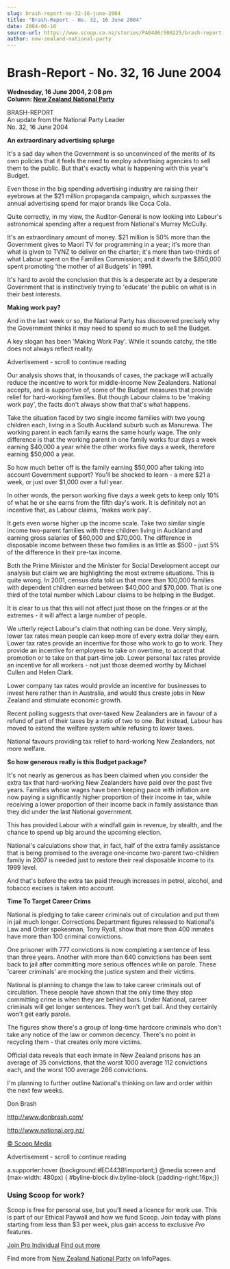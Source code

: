 ```yaml
---
slug: brash-report-no-32-16-june-2004
title: "Brash-Report - No. 32, 16 June 2004"
date: 2004-06-16
source-url: https://www.scoop.co.nz/stories/PA0406/S00225/brash-report-no-32-16-june-2004.htm
author: new-zealand-national-party
---
```

Brash-Report - No. 32, 16 June 2004
===================================

**Wednesday, 16 June 2004, 2:08 pm**  
**Column: [New Zealand National Party](https://info.scoop.co.nz/New_Zealand_National_Party)**

BRASH-REPORT  
An update from the National Party Leader  
No. 32, 16 June 2004

**An extraordinary advertising splurge**

It's a sad day when the Government is so unconvinced of the merits of its own policies that it feels the need to employ advertising agencies to sell them to the public. But that's exactly what is happening with this year's Budget.

Even those in the big spending advertising industry are raising their eyebrows at the $21 million propaganda campaign, which surpasses the annual advertising spend for major brands like Coca Cola.

Quite correctly, in my view, the Auditor-General is now looking into Labour's astronomical spending after a request from National's Murray McCully.

It's an extraordinary amount of money. $21 million is 50% more than the Government gives to Maori TV for programming in a year; it's more than what is given to TVNZ to deliver on the charter; it's more than two-thirds of what Labour spent on the Families Commission; and it dwarfs the $850,000 spent promoting 'the mother of all Budgets' in 1991.

It's hard to avoid the conclusion that this is a desperate act by a desperate Government that is instinctively trying to 'educate' the public on what is in their best interests.

**Making work pay?**

And in the last week or so, the National Party has discovered precisely why the Government thinks it may need to spend so much to sell the Budget.

A key slogan has been 'Making Work Pay'. While it sounds catchy, the title does not always reflect reality.

Advertisement - scroll to continue reading





Our analysis shows that, in thousands of cases, the package will actually reduce the incentive to work for middle-income New Zealanders. National accepts, and is supportive of, some of the Budget measures that provide relief for hard-working families. But though Labour claims to be 'making work pay', the facts don't always show that that's what happens.

Take the situation faced by two single income families with two young children each, living in a South Auckland suburb such as Manurewa. The working parent in each family earns the same hourly wage. The only difference is that the working parent in one family works four days a week earning $40,000 a year while the other works five days a week, therefore earning $50,000 a year.

So how much better off is the family earning $50,000 after taking into account Government support? You'll be shocked to learn - a mere $21 a week, or just over $1,000 over a full year.

In other words, the person working five days a week gets to keep only 10% of what he or she earns from the fifth day's work. It is definitely not an incentive that, as Labour claims, 'makes work pay'.

It gets even worse higher up the income scale. Take two similar single income two-parent families with three children living in Auckland and earning gross salaries of $60,000 and $70,000. The difference in disposable income between these two families is as little as $500 - just 5% of the difference in their pre-tax income.

Both the Prime Minister and the Minister for Social Development accept our analysis but claim we are highlighting the most extreme situations. This is quite wrong. In 2001, census data told us that more than 100,000 families with dependent children earned between $40,000 and $70,000. That is one third of the total number which Labour claims to be helping in the Budget.

It is clear to us that this will not affect just those on the fringes or at the extremes - it will affect a large number of people.

We utterly reject Labour's claim that nothing can be done. Very simply, lower tax rates mean people can keep more of every extra dollar they earn. Lower tax rates provide an incentive for those who work to go to work. They provide an incentive for employees to take on overtime, to accept that promotion or to take on that part-time job. Lower personal tax rates provide an incentive for all workers - not just those deemed worthy by Michael Cullen and Helen Clark.

Lower company tax rates would provide an incentive for businesses to invest here rather than in Australia, and would thus create jobs in New Zealand and stimulate economic growth.

Recent polling suggests that over-taxed New Zealanders are in favour of a refund of part of their taxes by a ratio of two to one. But instead, Labour has moved to extend the welfare system while refusing to lower taxes.

National favours providing tax relief to hard-working New Zealanders, not more welfare.

**So how generous really is this Budget package?**

It's not nearly as generous as has been claimed when you consider the extra tax that hard-working New Zealanders have paid over the past five years. Families whose wages have been keeping pace with inflation are now paying a significantly higher proportion of their income in tax, while receiving a lower proportion of their income back in family assistance than they did under the last National government.

This has provided Labour with a windfall gain in revenue, by stealth, and the chance to spend up big around the upcoming election.

National's calculations show that, in fact, half of the extra family assistance that is being promised to the average one-income two-parent two-children family in 2007 is needed just to restore their real disposable income to its 1999 level.

And that's before the extra tax paid through increases in petrol, alcohol, and tobacco excises is taken into account.

**Time To Target Career Crims**

National is pledging to take career criminals out of circulation and put them in jail much longer. Corrections Department figures released to National's Law and Order spokesman, Tony Ryall, show that more than 400 inmates have more than 100 criminal convictions.

One prisoner with 777 convictions is now completing a sentence of less than three years. Another with more than 640 convictions has been sent back to jail after committing more serious offences while on parole. These 'career criminals' are mocking the justice system and their victims.

National is planning to change the law to take career criminals out of circulation. These people have shown that the only time they stop committing crime is when they are behind bars. Under National, career criminals will get longer sentences. They won't get bail. And they certainly won't get early parole.

The figures show there's a group of long-time hardcore criminals who don't take any notice of the law or common decency. There's no point in recycling them - that creates only more victims.

Official data reveals that each inmate in New Zealand prisons has an average of 35 convictions, that the worst 1000 average 112 convictions each, and the worst 100 average 266 convictions.

I'm planning to further outline National's thinking on law and order within the next few weeks.

Don Brash

[](http://www.donbrash.com)http://www.donbrash.com/

[](http://www.national.org.nz)http://www.national.org.nz/

[© Scoop Media](http://www.scoop.co.nz/about/terms.html)  

Advertisement - scroll to continue reading



a.supporter:hover {background:#EC4438!important;} @media screen and (max-width: 480px) { #byline-block div.byline-block {padding-right:16px;}}

### Using Scoop for work?

Scoop is free for personal use, but you’ll need a licence for work use. This is part of our Ethical Paywall and how we fund Scoop. Join today with plans starting from less than $3 per week, plus gain access to exclusive _Pro_ features.  
  
[Join Pro Individual](https://pro.scoop.co.nz/Individual/?from=ProIn24) [Find out more](https://pro.scoop.co.nz/using-scoop-for-work/?from=ProIn24)

Find more from [New Zealand National Party](https://info.scoop.co.nz/New_Zealand_National_Party) on InfoPages.